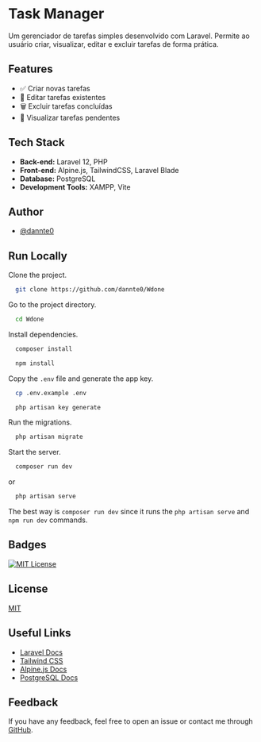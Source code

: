 
# Task Manager

Um gerenciador de tarefas simples desenvolvido com Laravel. Permite ao usuário criar, visualizar, editar e excluir tarefas de forma prática.

## Features

- ✅ Criar novas tarefas  
- 📝 Editar tarefas existentes  
- 🗑️ Excluir tarefas concluídas  
- 👀 Visualizar tarefas pendentes

## Tech Stack

- **Back-end:** Laravel 12, PHP
- **Front-end:** Alpine.js, TailwindCSS, Laravel Blade
- **Database:** PostgreSQL
- **Development Tools:** XAMPP, Vite




## Author

- [@dannte0](https://www.github.com/dannte0)


## Run Locally

Clone the project.

```bash
  git clone https://github.com/dannte0/Wdone
```

Go to the project directory.

```bash
  cd Wdone
```

Install dependencies.

```bash
  composer install

  npm install
```

Copy the `.env` file and generate the app key.
```bash
  cp .env.example .env

  php artisan key generate
```

Run the migrations.

```bash
  php artisan migrate
```

Start the server.

```bash
  composer run dev 
```

or

```bash
  php artisan serve
```

The best way is `composer run dev` since it runs the `php artisan serve` and `npm run dev` commands.

## Badges

[![MIT License](https://img.shields.io/badge/License-MIT-green.svg)](https://choosealicense.com/licenses/mit/)



## License

[MIT](https://choosealicense.com/licenses/mit/)


## Useful Links

- [Laravel Docs](https://laravel.com/docs)
- [Tailwind CSS](https://tailwindcss.com/docs)
- [Alpine.js Docs](https://alpinejs.dev/start-here)
- [PostgreSQL Docs](https://www.postgresql.org/docs/)
## Feedback

If you have any feedback, feel free to open an issue or contact me through [GitHub](https://github.com/dannte0).


